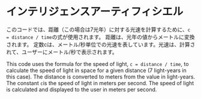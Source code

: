 # インテリジェンスアーティフィシエル
このコードでは、距離（この場合は7光年）に対する光速を計算するために、`c = distance / time`の式が使用されます。
距離は、光年の値からメートルに変換されます。
定数cは、メートル/秒単位での光速を表しています。光速は、計算されて、ユーザーにメートル/秒で表示されます。

This code uses the formula for the speed of light, `c = distance / time`, to calculate the speed of light in space for a given distance (7 light-years in this case). 
The distance is converted to meters from the value in light-years. 
The constant `c`is the speed of light in meters per second. 
The speed of light is calculated and displayed to the user in meters per second.
